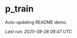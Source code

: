 # p_train

Auto-updating README demo.

<!--START_SECTION:status-->
_Last run: 2025-08-28 08:47 UTC_
<!--END_SECTION:status-->








































































































































































